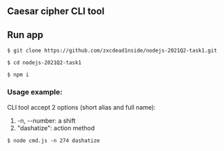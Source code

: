 ## Caesar cipher CLI tool

## Run app

```
$ git clone https://github.com/zxcdead1nside/nodejs-2021Q2-task1.git
```

```
$ cd nodejs-2021Q2-task1
```

```
$ npm i
```

### Usage example:

CLI tool accept 2 options (short alias and full name):
1.  -n, --number: a shift
2.  "dashatize": action method
```
$ node cmd.js -n 274 dashatize
```